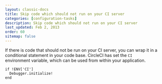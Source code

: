 ```yaml
---
layout: classic-docs
title: Skip code which should not run on your CI server
categories: [configuration-tasks]
description: Skip code which should not run on your CI server
last_updated: Feb 2, 2013
order: 60
sitemap: false
---
```


If there is code that should not be run on your CI server, you can wrap it in a conditional statement in your code base.
CircleCI has set the `CI` environment variable, which can be used from within your application.

```
if !ENV['CI']
  Debugger.initialize!
end
```
